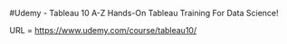  #Udemy - Tableau 10 A-Z Hands-On Tableau Training For Data Science!
 
 URL = https://www.udemy.com/course/tableau10/
